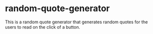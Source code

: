 # random-quote-generator
This is a random quote generator that generates random quotes for the users to read on the click of a button.
